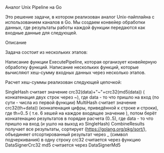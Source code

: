 Аналог Unix Pipeline на Go

Это решение задачи, в котором реализован аналог Unix-пайплайна с использованием каналов в Go. Мы создаем конвейер обработки данных, где результаты работы каждой функции передаются как входные данные для следующей.

Описание

Задача состоит из нескольких этапов:

Написание функции ExecutePipeline, которая организует конвейерную обработку функций.
Написание нескольких функций, которые вычисляют хеш-сумму входных данных через несколько этапов.


Расчет хеш-суммы реализован следующей цепочкой:

SingleHash считает значение crc32(data)+"~"+crc32(md5(data)) ( конкатенация двух строк через ~), где data - то что пришло на вход (по сути - числа из первой функции)
MultiHash считает значение crc32(th+data)) (конкатенация цифры, приведённой к строке и строки), где th=0..5 ( т.е. 6 хешей на каждое входящее значение ), потом берёт конкатенацию результатов в порядке расчета (0..5), где data - то что пришло на вход (и ушло на выход из SingleHash)
CombineResults получает все результаты, сортирует (https://golang.org/pkg/sort/), объединяет отсортированный результат через _ (символ подчеркивания) в одну строку
crc32 считается через функцию DataSignerCrc32
md5 считается через DataSignerMd5
